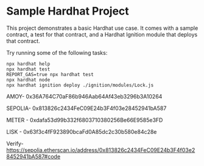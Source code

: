 # Sample Hardhat Project

This project demonstrates a basic Hardhat use case. It comes with a sample contract, a test for that contract, and a Hardhat Ignition module that deploys that contract.

Try running some of the following tasks:

```shell
npx hardhat help
npx hardhat test
REPORT_GAS=true npx hardhat test
npx hardhat node
npx hardhat ignition deploy ./ignition/modules/Lock.js
```
AMOY- 0x36A764C70aF86b946Aab64Af43eb3296b3A10264

SEPOLIA- 0x813826c2434FeC09E24b3F4f03e28452941bA587

METER - 0xdafa53d99b332f6803710380256Be66E9585e3FD

LISK - 0x63f3c4fF923890bcaFd0A85dc2c30b580e84c28e

Verify- https://sepolia.etherscan.io/address/0x813826c2434FeC09E24b3F4f03e28452941bA587#code

